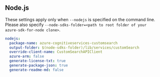 ## Node.js

These settings apply only when `--nodejs` is specified on the command line.
Please also specify `--node-sdks-folder=<path to root folder of your azure-sdk-for-node clone>`.

``` yaml $(nodejs)
nodejs:
  package-name: azure-cognitiveservices-customsearch
  output-folder: $(node-sdks-folder)/lib/services/customSearch
  override-client-name: CustomSearchAPIClient
  azure-arm: false
  generate-license-txt: true
  generate-package-json: true
  generate-readme-md: false
```
